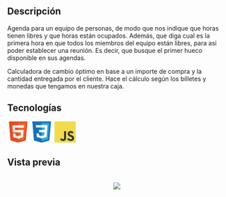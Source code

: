 ## Descripción  
Agenda para un equipo de personas, de modo que nos indique que horas tienen libres y que horas están ocupados. Además, que diga cual es la primera hora en que todos los miembros del equipo están libres, para asi poder establecer una reunión. Es decir, que busque el primer hueco disponible en sus agendas.

Calculadora de cambio óptimo en base a un importe de compra y la cantidad entregada por el cliente. Hace el cálculo según los billetes y monedas que tengamos en nuestra caja. 

## Tecnologías
<span>
<img src="https://github.com/devicons/devicon/blob/master/icons/html5/html5-original.svg" alt="html5" width="50" height="50"/>
<img src="https://github.com/devicons/devicon/blob/master/icons/css3/css3-original.svg" alt="css3" width="50" height="50"/>
<img src="https://github.com/devicons/devicon/blob/master/icons/javascript/javascript-original.svg" alt="css3" width="50" height="50"/>
</span>

## Vista previa
<p align="center"><br>
<img src="https://user-images.githubusercontent.com/125128610/230171646-94655af7-8e23-470b-b359-84f61452a4b3.png">
</p>


